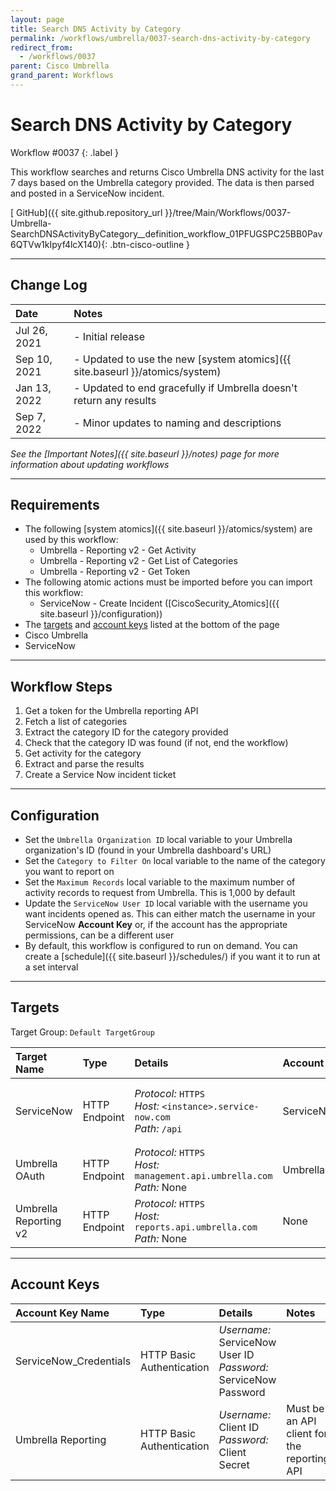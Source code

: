 ```yaml
---
layout: page
title: Search DNS Activity by Category
permalink: /workflows/umbrella/0037-search-dns-activity-by-category
redirect_from:
  - /workflows/0037
parent: Cisco Umbrella
grand_parent: Workflows
---
```


# Search DNS Activity by Category
<div markdown="1">
Workflow #0037
{: .label }
</div>

This workflow searches and returns Cisco Umbrella DNS activity for the last 7 days based on the Umbrella category provided. The data is then parsed and posted in a ServiceNow incident.

[<i class="fab fa-github"></i> GitHub]({{ site.github.repository_url }}/tree/Main/Workflows/0037-Umbrella-SearchDNSActivityByCategory__definition_workflow_01PFUGSPC25BB0Pav6QTVw1kIpyf4lcX140){: .btn-cisco-outline }

---

## Change Log

| Date | Notes |
|:-----|:------|
| Jul 26, 2021 | - Initial release |
| Sep 10, 2021 | - Updated to use the new [system atomics]({{ site.baseurl }}/atomics/system) |
| Jan 13, 2022 | - Updated to end gracefully if Umbrella doesn't return any results |
| Sep 7, 2022 | - Minor updates to naming and descriptions |

_See the [Important Notes]({{ site.baseurl }}/notes) page for more information about updating workflows_

---

## Requirements
* The following [system atomics]({{ site.baseurl }}/atomics/system) are used by this workflow:
	* Umbrella - Reporting v2 - Get Activity
	* Umbrella - Reporting v2 - Get List of Categories
	* Umbrella - Reporting v2 - Get Token
* The following atomic actions must be imported before you can import this workflow:
	* ServiceNow - Create Incident ([CiscoSecurity_Atomics]({{ site.baseurl }}/configuration))
* The [targets](#targets) and [account keys](#account-keys) listed at the bottom of the page
* Cisco Umbrella
* ServiceNow

---

## Workflow Steps
1. Get a token for the Umbrella reporting API
1. Fetch a list of categories
1. Extract the category ID for the category provided
1. Check that the category ID was found (if not, end the workflow)
1. Get activity for the category
1. Extract and parse the results
1. Create a Service Now incident ticket

---

## Configuration
* Set the `Umbrella Organization ID` local variable to your Umbrella organization's ID (found in your Umbrella dashboard's URL)
* Set the `Category to Filter On` local variable to the name of the category you want to report on
* Set the `Maximum Records` local variable to the maximum number of activity records to request from Umbrella. This is 1,000 by default
* Update the `ServiceNow User ID` local variable with the username you want incidents opened as. This can either match the username in your ServiceNow **Account Key** or, if the account has the appropriate permissions, can be a different user
* By default, this workflow is configured to run on demand. You can create a [schedule]({{ site.baseurl }}/schedules/) if you want it to run at a set interval

---

## Targets
Target Group: `Default TargetGroup`

| Target Name | Type | Details | Account Keys | Notes |
|:------------|:-----|:--------|:-------------|:------|
| ServiceNow | HTTP Endpoint | _Protocol:_ `HTTPS`<br />_Host:_ `<instance>.service-now.com`<br />_Path:_ `/api` | ServiceNow_Credentials | Be sure to use your instance URL |
| Umbrella OAuth | HTTP Endpoint | _Protocol:_ `HTTPS`<br />_Host:_ `management.api.umbrella.com`<br />_Path:_ None | Umbrella Reporting | |
| Umbrella Reporting v2 | HTTP Endpoint | _Protocol:_ `HTTPS`<br />_Host:_ `reports.api.umbrella.com`<br />_Path:_ None | None | |

---

## Account Keys

| Account Key Name | Type | Details | Notes |
|:-----------------|:-----|:--------|:------|
| ServiceNow_Credentials | HTTP Basic Authentication | _Username:_ ServiceNow User ID<br />_Password:_ ServiceNow Password | |
| Umbrella Reporting | HTTP Basic Authentication | _Username:_ Client ID<br />_Password:_ Client Secret | Must be an API client for the reporting API |
